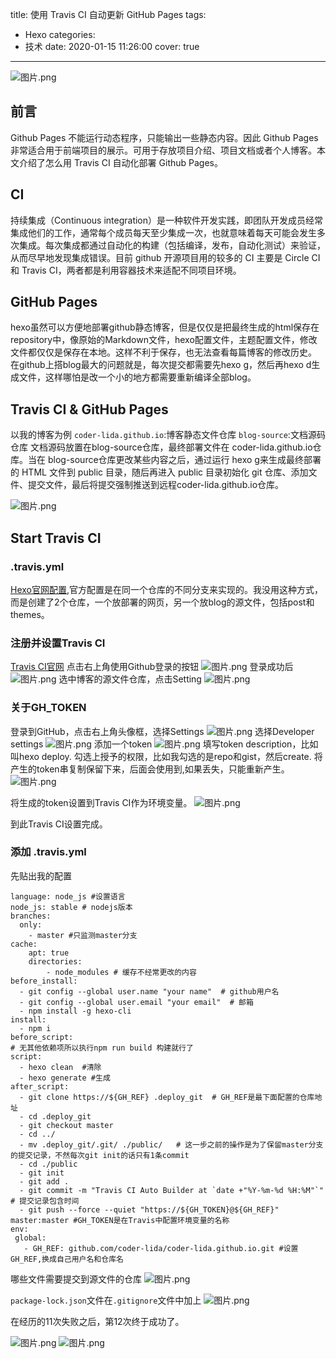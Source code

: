 title: 使用 Travis CI 自动更新 GitHub Pages
tags:
  - Hexo
categories:
  - 技术
date: 2020-01-15 11:26:00
cover: true
---
![图片.png](https://imgconvert.csdnimg.cn/aHR0cHM6Ly91cGxvYWQtaW1hZ2VzLmppYW5zaHUuaW8vdXBsb2FkX2ltYWdlcy8xMjU1MzI0OS0wZWQ4OTcwMDA5N2FlMDNjLnBuZw?x-oss-process=image/format,png)
<!-- more -->
## 前言
Github Pages 不能运行动态程序，只能输出一些静态内容。因此 Github Pages 非常适合用于前端项目的展示。可用于存放项目介绍、项目文档或者个人博客。本文介绍了怎么用 Travis CI 自动化部署 Github Pages。

## CI
持续集成（Continuous integration）是一种软件开发实践，即团队开发成员经常集成他们的工作，通常每个成员每天至少集成一次，也就意味着每天可能会发生多次集成。每次集成都通过自动化的构建（包括编译，发布，自动化测试）来验证，从而尽早地发现集成错误。目前 github 开源项目用的较多的 CI 主要是 Circle CI 和 Travis CI，两者都是利用容器技术来适配不同项目环境。

## GitHub Pages
hexo虽然可以方便地部署github静态博客，但是仅仅是把最终生成的html保存在repository中，像原始的Markdown文件，hexo配置文件，主题配置文件，修改文件都仅仅是保存在本地。这样不利于保存，也无法查看每篇博客的修改历史。
在github上搭blog最大的问题就是，每次提交都需要先hexo g，然后再hexo d生成文件，这样哪怕是改一个小的地方都需要重新编译全部blog。

## Travis CI  & GitHub Pages
以我的博客为例
`coder-lida.github.io`:博客静态文件仓库
`blog-source`:文档源码仓库
文档源码放置在blog-source仓库，最终部署文件在 coder-lida.github.io仓库。当在 blog-source仓库更改某些内容之后，通过运行 hexo g来生成最终部署的 HTML 文件到 public 目录，随后再进入 public 目录初始化 git 仓库、添加文件、提交文件，最后将提交强制推送到远程coder-lida.github.io仓库。

![图片.png](https://imgconvert.csdnimg.cn/aHR0cHM6Ly91cGxvYWQtaW1hZ2VzLmppYW5zaHUuaW8vdXBsb2FkX2ltYWdlcy8xMjU1MzI0OS01MTFmNDM0YWRjZDQ0YTJhLnBuZw?x-oss-process=image/format,png)

## Start Travis CI
### .travis.yml
[Hexo官网配置](https://hexo.io/docs/github-pages),官方配置是在同一个仓库的不同分支来实现的。我没用这种方式，而是创建了2个仓库，一个放部署的网页，另一个放blog的源文件，包括post和themes。

### 注册并设置Travis CI
[Travis CI官网](https://travis-ci.org)
点击右上角使用Github登录的按钮
![图片.png](https://imgconvert.csdnimg.cn/aHR0cHM6Ly91cGxvYWQtaW1hZ2VzLmppYW5zaHUuaW8vdXBsb2FkX2ltYWdlcy8xMjU1MzI0OS0yMjJmMzAzYzlhN2QwZjBiLnBuZw?x-oss-process=image/format,png)
登录成功后
![图片.png](https://imgconvert.csdnimg.cn/aHR0cHM6Ly91cGxvYWQtaW1hZ2VzLmppYW5zaHUuaW8vdXBsb2FkX2ltYWdlcy8xMjU1MzI0OS1mNTQwMTY4MmY3YWI5YjA1LnBuZw?x-oss-process=image/format,png)
选中博客的源文件仓库，点击Setting
![图片.png](https://imgconvert.csdnimg.cn/aHR0cHM6Ly91cGxvYWQtaW1hZ2VzLmppYW5zaHUuaW8vdXBsb2FkX2ltYWdlcy8xMjU1MzI0OS1hZjcyOTY1ODJmMTgyYmY0LnBuZw?x-oss-process=image/format,png)
### 关于GH_TOKEN
登录到GitHub，点击右上角头像框，选择Settings
![图片.png](https://imgconvert.csdnimg.cn/aHR0cHM6Ly91cGxvYWQtaW1hZ2VzLmppYW5zaHUuaW8vdXBsb2FkX2ltYWdlcy8xMjU1MzI0OS01Y2ZmNjFjMDlmMmFiMzdkLnBuZw?x-oss-process=image/format,png)
选择Developer settings
![图片.png](https://imgconvert.csdnimg.cn/aHR0cHM6Ly91cGxvYWQtaW1hZ2VzLmppYW5zaHUuaW8vdXBsb2FkX2ltYWdlcy8xMjU1MzI0OS00ODkyY2QxNTNlMmRiOTIxLnBuZw?x-oss-process=image/format,png)
添加一个token
![图片.png](https://imgconvert.csdnimg.cn/aHR0cHM6Ly91cGxvYWQtaW1hZ2VzLmppYW5zaHUuaW8vdXBsb2FkX2ltYWdlcy8xMjU1MzI0OS03ODQ4NTNiYjJiM2RhZjJiLnBuZw?x-oss-process=image/format,png)
填写token description，比如叫hexo deploy.
勾选上授予的权限，比如我勾选的是repo和gist，然后create.
将产生的token串复制保留下来，后面会使用到,如果丢失，只能重新产生。
![图片.png](https://imgconvert.csdnimg.cn/aHR0cHM6Ly91cGxvYWQtaW1hZ2VzLmppYW5zaHUuaW8vdXBsb2FkX2ltYWdlcy8xMjU1MzI0OS1hOTA1NWVkNmMzYzMxZDAxLnBuZw?x-oss-process=image/format,png)

将生成的token设置到Travis CI作为环境变量。
![图片.png](https://imgconvert.csdnimg.cn/aHR0cHM6Ly91cGxvYWQtaW1hZ2VzLmppYW5zaHUuaW8vdXBsb2FkX2ltYWdlcy8xMjU1MzI0OS0xMzU0NTgxZGEwZDJmMDQzLnBuZw?x-oss-process=image/format,png)

到此Travis CI设置完成。
### 添加 .travis.yml
先贴出我的配置
```
language: node_js #设置语言
node_js: stable # nodejs版本
branches:
  only:
    - master #只监测master分支
cache:
    apt: true
    directories:
        - node_modules # 缓存不经常更改的内容
before_install:
  - git config --global user.name "your name"  # github用户名
  - git config --global user.email "your email"  # 邮箱
  - npm install -g hexo-cli
install:
  - npm i
before_script:
# 无其他依赖项所以执行npm run build 构建就行了
script:
  - hexo clean  #清除
  - hexo generate #生成
after_script:
  - git clone https://${GH_REF} .deploy_git  # GH_REF是最下面配置的仓库地址
  - cd .deploy_git
  - git checkout master
  - cd ../
  - mv .deploy_git/.git/ ./public/   # 这一步之前的操作是为了保留master分支的提交记录，不然每次git init的话只有1条commit
  - cd ./public
  - git init
  - git add .
  - git commit -m "Travis CI Auto Builder at `date +"%Y-%m-%d %H:%M"`" # 提交记录包含时间 
  - git push --force --quiet "https://${GH_TOKEN}@${GH_REF}" master:master #GH_TOKEN是在Travis中配置环境变量的名称
env:
 global:
   - GH_REF: github.com/coder-lida/coder-lida.github.io.git #设置GH_REF,换成自己用户名和仓库名
```

哪些文件需要提交到源文件的仓库
![图片.png](https://imgconvert.csdnimg.cn/aHR0cHM6Ly91cGxvYWQtaW1hZ2VzLmppYW5zaHUuaW8vdXBsb2FkX2ltYWdlcy8xMjU1MzI0OS01OTU3YTcxOGFiNDg5ZmQ0LnBuZw?x-oss-process=image/format,png)

`package-lock.json`文件在`.gitignore`文件中加上
![图片.png](https://imgconvert.csdnimg.cn/aHR0cHM6Ly91cGxvYWQtaW1hZ2VzLmppYW5zaHUuaW8vdXBsb2FkX2ltYWdlcy8xMjU1MzI0OS0yODgzYmRmYjhiMmVlM2I4LnBuZw?x-oss-process=image/format,png)

在经历的11次失败之后，第12次终于成功了。

![图片.png](https://imgconvert.csdnimg.cn/aHR0cHM6Ly91cGxvYWQtaW1hZ2VzLmppYW5zaHUuaW8vdXBsb2FkX2ltYWdlcy8xMjU1MzI0OS05MDI3ZGVmMzM3Y2RhYWI0LnBuZw?x-oss-process=image/format,png)
![图片.png](https://imgconvert.csdnimg.cn/aHR0cHM6Ly91cGxvYWQtaW1hZ2VzLmppYW5zaHUuaW8vdXBsb2FkX2ltYWdlcy8xMjU1MzI0OS0xZTBjMjc4Yjg4MzNkMTg5LnBuZw?x-oss-process=image/format,png)

